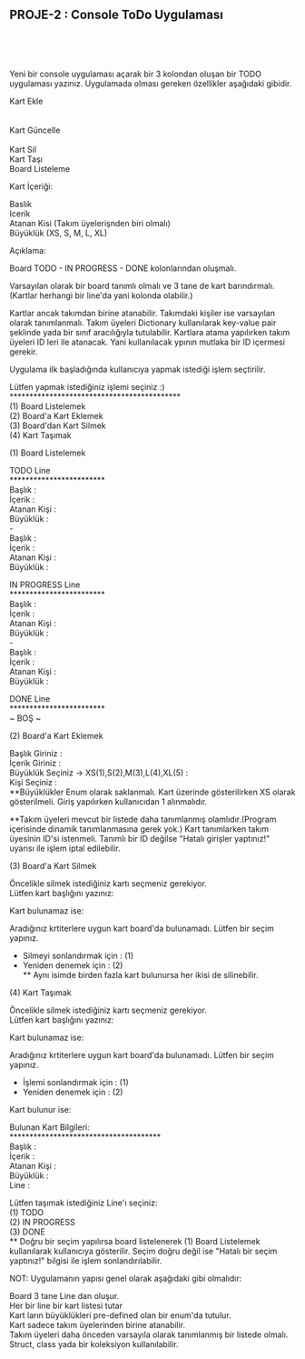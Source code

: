 
<h2>PROJE-2 : Console ToDo Uygulaması</h2>
  <br><br><br>


Yeni bir console uygulaması açarak bir 3 kolondan oluşan bir TODO uygulaması yazınız. Uygulamada olması gereken özellikler aşağıdaki gibidir.<br>



Kart Ekle<br><br><br>
Kart Güncelle<br><br>
Kart Sil<br>
Kart Taşı<br>
Board Listeleme<br>


Kart İçeriği:<br>



Baslık<br>
Icerik<br>
Atanan Kisi (Takım üyelerişnden biri olmalı)<br>
Büyüklük (XS, S, M, L, XL)<br>


Açıklama:<br>



Board TODO - IN PROGRESS - DONE kolonlarından oluşmalı.<br>


Varsayılan olarak bir board tanımlı olmalı ve 3 tane de kart barındırmalı.(Kartlar herhangi bir line'da yani kolonda olabilir.)<br>


Kartlar ancak takımdan birine atanabilir. Takımdaki kişiler ise varsayılan olarak tanımlanmalı. Takım üyeleri Dictionary kullanılarak key-value pair şeklinde yada bir sınıf aracılığıyla tutulabilir. Kartlara atama yapılırken takım üyeleri ID leri ile atanacak. Yani kullanılacak ypının mutlaka bir ID içermesi gerekir.<br>


Uygulama ilk başladığında kullanıcıya yapmak istediği işlem seçtirilir.<br>


  Lütfen yapmak istediğiniz işlemi seçiniz :) <br>
  *******************************************<br>
  (1) Board Listelemek<br>
  (2) Board'a Kart Eklemek<br>
  (3) Board'dan Kart Silmek<br>
  (4) Kart Taşımak
<br>

(1) Board Listelemek<br>


 TODO Line<br>
 ************************<br>
 Başlık      :<br>
 İçerik      :<br>
 Atanan Kişi :<br>
 Büyüklük    :<br>
 -<br>
 Başlık      :<br>
 İçerik      :<br>
 Atanan Kişi :<br>
 Büyüklük    :<br>
 
 
 IN PROGRESS Line<br>
 ************************<br>
 Başlık      :<br>
 İçerik      :<br>
 Atanan Kişi :<br>
 Büyüklük    :<br>
 -<br>
 Başlık      :<br>
 İçerik      :<br>
 Atanan Kişi :<br>
 Büyüklük    :<br>


 DONE Line<br>
 ************************<br>
 ~ BOŞ ~<br>


(2) Board'a Kart Eklemek<br>


 Başlık Giriniz                                  :<br> 
 İçerik Giriniz                                  :<br>
 Büyüklük Seçiniz -> XS(1),S(2),M(3),L(4),XL(5)  :<br>
 Kişi Seçiniz                                    :<br>
**Büyüklükler Enum olarak saklanmalı. Kart üzerinde gösterilirken XS olarak gösterilmeli. Giriş yapılırken kullanıcıdan 1 alınmalıdır.<br>



**Takım üyeleri mevcut bir listede daha tanımlanmış olamlıdır.(Program içerisinde dinamik tanımlanmasına gerek yok.) Kart tanımlarken takım üyesinin ID'si istenmeli. Tanımlı bir ID değilse "Hatalı girişler yaptınız!" uyarısı ile işlem iptal edilebilir.<br>



(3) Board'a Kart Silmek<br>


 Öncelikle silmek istediğiniz kartı seçmeniz gerekiyor.<br>
 Lütfen kart başlığını yazınız:  <br>


Kart bulunamaz ise:<br>



 Aradığınız krtiterlere uygun kart board'da bulunamadı. Lütfen bir seçim yapınız.<br>
 * Silmeyi sonlandırmak için : (1)<br>
 * Yeniden denemek için : (2)<br>
** Aynı isimde birden fazla kart bulunursa her ikisi de silinebilir.<br>



(4) Kart Taşımak<br>


 Öncelikle silmek istediğiniz kartı seçmeniz gerekiyor.<br>
 Lütfen kart başlığını yazınız:  <br>


Kart bulunamaz ise:<br>



 Aradığınız krtiterlere uygun kart board'da bulunamadı. Lütfen bir seçim yapınız.<br>
 * İşlemi sonlandırmak için : (1)<br>
 * Yeniden denemek için : (2)<br>


Kart bulunur ise:<br>



 Bulunan Kart Bilgileri:<br>
 **************************************<br>
 Başlık      :<br>
 İçerik      :<br>
 Atanan Kişi :<br>
 Büyüklük    :<br>
 Line        :<br>

 Lütfen taşımak istediğiniz Line'ı seçiniz: <br>
 (1) TODO<br>
 (2) IN PROGRESS<br>
 (3) DONE<br>
** Doğru bir seçim yapılırsa board listelenerek (1) Board Listelemek kullanılarak kullanıcıya gösterilir. Seçim doğru değil ise "Hatalı bir seçim yaptınız!" bilgisi ile işlem sonlandırılabilir.<br>


NOT: Uygulamanın yapısı genel olarak aşağıdaki gibi olmalıdır:<br>


Board 3 tane Line dan oluşur.<br>
Her bir line bir kart listesi tutar<br>
Kart ların büyüklükleri pre-defined olan bir enum'da tutulur.<br>
Kart sadece takım üyelerinden birine atanabilir.<br>
Takım üyeleri daha önceden varsayıla olarak tanımlanmış bir listede olmalı. Struct, class yada bir koleksiyon kullanılabilir.<br>
